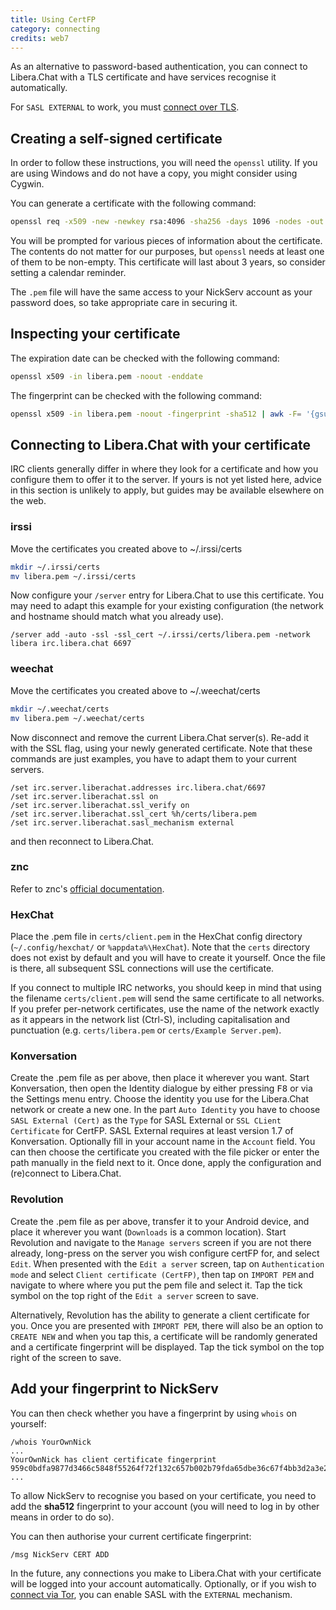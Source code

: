 ```yaml
---
title: Using CertFP
category: connecting
credits: web7
---
```


As an alternative to password-based authentication, you can connect to
Libera.Chat with a TLS certificate and have services recognise it
automatically.

For `SASL EXTERNAL` to work, you must [connect over TLS](/guides/connect).

## Creating a self-signed certificate

In order to follow these instructions, you will need the `openssl` utility. If
you are using Windows and do not have a copy, you might consider using Cygwin.

You can generate a certificate with the following command:

```sh
openssl req -x509 -new -newkey rsa:4096 -sha256 -days 1096 -nodes -out libera.pem -keyout libera.pem
```

You will be prompted for various pieces of information about the certificate.
The contents do not matter for our purposes, but `openssl` needs at least one
of them to be non-empty. This certificate will last about 3 years, so consider
setting a calendar reminder.

The `.pem` file will have the same access to your NickServ account as your
password does, so take appropriate care in securing it.

## Inspecting your certificate

The expiration date can be checked with the following command:

```sh
openssl x509 -in libera.pem -noout -enddate
```

The fingerprint can be checked with the following command:

```sh
openssl x509 -in libera.pem -noout -fingerprint -sha512 | awk -F= '{gsub(":",""); print tolower ($2)}'
```

## Connecting to Libera.Chat with your certificate

IRC clients generally differ in where they look for a certificate and how you
configure them to offer it to the server. If yours is not yet listed here,
advice in this section is unlikely to apply, but guides may be available
elsewhere on the web.

### irssi

Move the certificates you created above to ~/.irssi/certs

```sh
mkdir ~/.irssi/certs
mv libera.pem ~/.irssi/certs
```

Now configure your `/server` entry for Libera.Chat to use this certificate. You
may need to adapt this example for your existing configuration (the network
and hostname should match what you already use).

```irc
/server add -auto -ssl -ssl_cert ~/.irssi/certs/libera.pem -network libera irc.libera.chat 6697
```

### weechat

Move the certificates you created above to ~/.weechat/certs

```sh
mkdir ~/.weechat/certs
mv libera.pem ~/.weechat/certs
```

Now disconnect and remove the current Libera.Chat server(s). Re-add it with
the SSL flag, using your newly generated certificate. Note that these commands
are just examples, you have to adapt them to your current servers.

```irc
/set irc.server.liberachat.addresses irc.libera.chat/6697
/set irc.server.liberachat.ssl on
/set irc.server.liberachat.ssl_verify on
/set irc.server.liberachat.ssl_cert %h/certs/libera.pem
/set irc.server.liberachat.sasl_mechanism external
```

and then reconnect to Libera.Chat.

### znc

Refer to znc's [official documentation](http://wiki.znc.in/Cert).

### HexChat

Place the .pem file in `certs/client.pem` in the HexChat config
directory (`~/.config/hexchat/` or `%appdata%\HexChat`). Note
that the `certs` directory does not exist by default and you will have to
create it yourself. Once the file is there, all subsequent SSL connections
will use the certificate.

If you connect to multiple IRC networks, you should keep in mind that using
the filename `certs/client.pem` will send the same certificate to all networks.
If you prefer per-network certificates, use the name of the network exactly
as it appears in the network list (Ctrl-S), including capitalisation and
punctuation (e.g. `certs/libera.pem` or `certs/Example Server.pem`).

### Konversation

Create the .pem file as per above, then place it wherever you want.
Start Konversation, then open the Identity dialogue by either pressing
<kbd>F8</kbd> or via the Settings menu entry. Choose the identity you use
for the Libera.Chat network or create a new one.
In the part `Auto Identity` you have to choose `SASL External (Cert)`
as the `Type` for SASL External or `SSL CLient Certificate` for CertFP.
SASL External requires at least version 1.7 of Konversation.
Optionally fill in your account name in the `Account` field.
You can then choose the certificate you created with the file picker
or enter the path manually in the field next to it.
Once done, apply the configuration and (re)connect to Libera.Chat.

### Revolution

Create the .pem file as per above, transfer it to your Android device, and
place it wherever you want (`Downloads` is a common location).
Start Revolution and navigate to the `Manage servers` screen if you are not
there already, long-press on the server you wish configure certFP for, and
select `Edit`. When presented with the `Edit a server` screen, tap on
`Authentication mode` and select `Client certificate (CertFP)`, then tap on
`IMPORT PEM` and navigate to where where you put the pem file and select it.
Tap the tick symbol on the top right of the `Edit a server` screen to save.

Alternatively, Revolution has the ability to generate a client certificate for
you. Once you are presented with `IMPORT PEM`, there will also be an option
to `CREATE NEW` and when you tap this, a certificate will be randomly generated
and a certificate fingerprint will be displayed. Tap the tick symbol on the top
right of the screen to save.

## Add your fingerprint to NickServ

You can then check whether you have a fingerprint by using `whois` on yourself:

```irc
/whois YourOwnNick
...
YourOwnNick has client certificate fingerprint 959c0bdfa9877d3466c5848f55264f72f132c657b002b79fda65dbe36c67f4bb3d2a3e2e9925cb5896a53c76169c5bb71b7853bd90192068dc77f4b20159a1d8
...
```

To allow NickServ to recognise you based on your certificate, you need to add
the **sha512** fingerprint to your account (you will need to log in by other
means in order to do so).

You can then authorise your current certificate fingerprint:

```irc
/msg NickServ CERT ADD
```

In the future, any connections you make to Libera.Chat with your certificate
will be logged into your account automatically. Optionally, or if you wish to
[connect via Tor](/guides/connect), you can enable SASL with the `EXTERNAL` mechanism.
